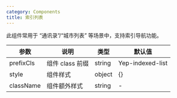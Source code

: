 ```yaml
---
category: Components
title: 索引列表
---
```


此组件常用于 “通讯录”/“城市列表” 等场景中，支持索引导航功能。

<DEMO>

| 参数      | 说明            | 类型   | 默认值           |
| --------- | --------------- | ------ | ---------------- |
| prefixCls | 组件 class 前缀 | string | Yep-indexed-list |
| style     | 组件样式        | object | {}               |
| className | 组件额外样式    | string | -                |
